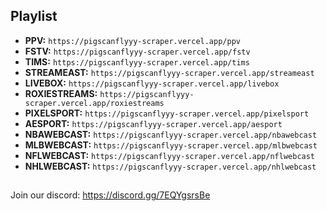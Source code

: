 ## Playlist

*   **PPV:** `https://pigscanflyyy-scraper.vercel.app/ppv`
*   **FSTV:** `https://pigscanflyyy-scraper.vercel.app/fstv`
*   **TIMS:** `https://pigscanflyyy-scraper.vercel.app/tims`
*   **STREAMEAST:** `https://pigscanflyyy-scraper.vercel.app/streameast`
*   **LIVEBOX:** `https://pigscanflyyy-scraper.vercel.app/livebox`
*   **ROXIESTREAMS:** `https://pigscanflyyy-scraper.vercel.app/roxiestreams`
*   **PIXELSPORT:** `https://pigscanflyyy-scraper.vercel.app/pixelsport`
*   **AESPORT:** `https://pigscanflyyy-scraper.vercel.app/aesport`
*   **NBAWEBCAST:** `https://pigscanflyyy-scraper.vercel.app/nbawebcast`
*   **MLBWEBCAST:** `https://pigscanflyyy-scraper.vercel.app/mlbwebcast`
*   **NFLWEBCAST:** `https://pigscanflyyy-scraper.vercel.app/nflwebcast`
*   **NHLWEBCAST:** `https://pigscanflyyy-scraper.vercel.app/nhlwebcast`

##
Join our discord: https://discord.gg/7EQYgsrsBe
